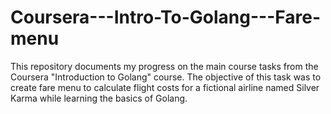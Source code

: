 # Coursera---Intro-To-Golang---Fare-menu
This repository documents my progress on the main course tasks from the Coursera "Introduction to Golang" course. The objective of this task was to create fare menu to calculate flight costs for a fictional airline named Silver Karma while learning the basics of Golang.
